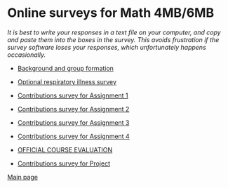 # Online surveys for Math 4MB/6MB

_It is best to write your responses in a text file on your computer, and copy and paste them into the boxes in the survey.  This avoids frustration if the survey software loses your responses, which unfortunately happens occasionally._

- [Background and group formation](https://surveys.mcmaster.ca/limesurvey/index.php/698494)

- [Optional respiratory illness survey](https://surveys.mcmaster.ca/limesurvey/index.php/893454)

- [Contributions survey for Assignment 1](https://surveys.mcmaster.ca/limesurvey/index.php/651748)

- [Contributions survey for Assignment 2](https://surveys.mcmaster.ca/limesurvey/index.php/423598)

- [Contributions survey for Assignment 3]()

- [Contributions survey for Assignment 4]()

- [OFFICIAL COURSE EVALUATION](https://evals.mcmaster.ca/)

- [Contributions survey for Project]()

[Main page](.)
